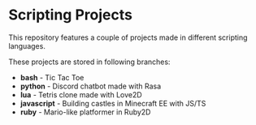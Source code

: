 # Scripting Projects

This repository features a couple of projects made in different scripting languages.

These projects are stored in following branches:
- **bash** - Tic Tac Toe
- **python** - Discord chatbot made with Rasa
- **lua** - Tetris clone made with Love2D
- **javascript** - Building castles in Minecraft EE with JS/TS
- **ruby** - Mario-like platformer in Ruby2D
